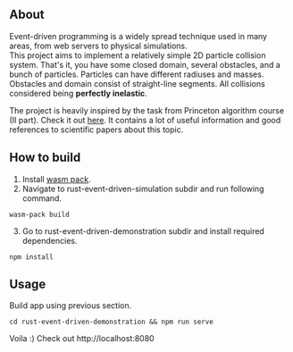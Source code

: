 ## About

Event-driven programming is a widely spread technique used in many areas, from web servers to physical simulations.  
This project aims to implement a relatively simple 2D particle collision system. That's it, you have some closed domain, several obstacles, and a bunch of particles. Particles can have different radiuses and masses. Obstacles and domain consist of straight-line segments. All collisions considered being **perfectly inelastic**.  

The project is heavily inspired by the task from Princeton algorithm course (II part). Check it out [here](https://algs4.cs.princeton.edu/61event/). It contains a lot of useful information and good references to scientific papers about this topic.

## How to build

1. Install [wasm pack](https://rustwasm.github.io/wasm-pack/installer/).
2. Navigate to rust-event-driven-simulation subdir and run following command.
```
wasm-pack build
```

3. Go to rust-event-driven-demonstration subdir and install required dependencies.
```
npm install
```

## Usage
Build app using previous section.
```
cd rust-event-driven-demonstration && npm run serve
```
Voila :) Check out http://localhost:8080
